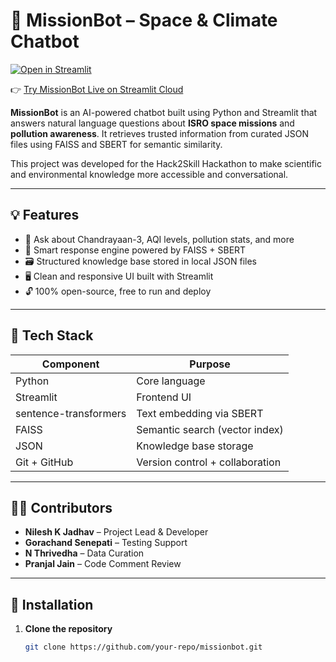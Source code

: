 # 🚀 MissionBot – Space & Climate Chatbot
[![Open in Streamlit](https://static.streamlit.io/badges/streamlit_badge_black_white.svg)](https://missionbot.streamlit.app/)

👉 [Try MissionBot Live on Streamlit Cloud](https://missionbot.streamlit.app/)

**MissionBot** is an AI-powered chatbot built using Python and Streamlit that answers natural language questions about **ISRO space missions** and **pollution awareness**. It retrieves trusted information from curated JSON files using FAISS and SBERT for semantic similarity.

This project was developed for the Hack2Skill Hackathon to make scientific and environmental knowledge more accessible and conversational.

---

## 💡 Features

- 🔎 Ask about Chandrayaan-3, AQI levels, pollution stats, and more
- 🧠 Smart response engine powered by FAISS + SBERT
- 🗃️ Structured knowledge base stored in local JSON files
- 🖥️ Clean and responsive UI built with Streamlit
- 🔓 100% open-source, free to run and deploy

---

## 🧰 Tech Stack

| Component             | Purpose                          |
|-----------------------|----------------------------------|
| Python                | Core language                    |
| Streamlit             | Frontend UI                      |
| sentence-transformers | Text embedding via SBERT         |
| FAISS                 | Semantic search (vector index)   |
| JSON                  | Knowledge base storage           |
| Git + GitHub          | Version control + collaboration  |

---

## 👨‍💻 Contributors

- **Nilesh K Jadhav** – Project Lead & Developer
- **Gorachand Senepati** – Testing Support  
- **N Thrivedha** – Data Curation
- **Pranjal Jain** – Code Comment Review

---

## 🧪 Installation

1. **Clone the repository**
   ```bash
   git clone https://github.com/your-repo/missionbot.git